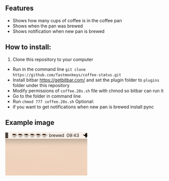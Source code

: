 ## Features

 - Shows how many cups of coffee is in the coffee pan
 - Shows when the pan was brewed
 - Shows notification when new pan is brewed

## How to install:

 1. Clone this repository to your computer
  - Run in the command line `git clone https://github.com/fastmonkeys/coffee-status.git`
 - Install bitbar https://getbitbar.com/ and set the plugin folder to `plugins` folder under this repository
 - Modify permissions of `coffee.20s.sh` file with chmod so bitbar can run it
  - Go to the folder in command line
  - Run `chmod 777 coffee.20s.sh`
Optional:
 - if you want to get notifications when new pan is brewed install pync
 

## Example image

![Screenshot](example.png)
